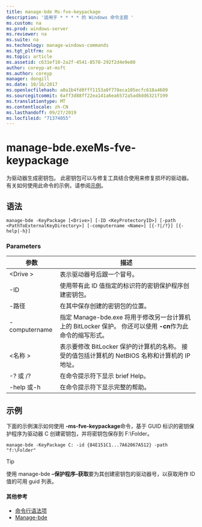 ```yaml
---
title: manage-bde Ms-fve-keypackage
description: '适用于 * * * * 的 Windows 命令主题 '
ms.custom: na
ms.prod: windows-server
ms.reviewer: na
ms.suite: na
ms.technology: manage-windows-commands
ms.tgt_pltfrm: na
ms.topic: article
ms.assetid: c631ef10-2a2f-4541-8578-292f2d4e9e80
author: coreyp-at-msft
ms.author: coreyp
manager: dongill
ms.date: 10/16/2017
ms.openlocfilehash: a0a1b4fd0fff1153a0f778eca105ecfc618a4689
ms.sourcegitcommit: 6aff3d88ff22ea141a6ea6572a5ad8dd6321f199
ms.translationtype: MT
ms.contentlocale: zh-CN
ms.lasthandoff: 09/27/2019
ms.locfileid: "71374055"
---
```

# <a name="manage-bde-keypackage"></a>manage-bde.exeMs-fve-keypackage



为驱动器生成密钥包。 此密钥包可以与修复工具结合使用来修复损坏的驱动器。 有关如何使用此命令的示例，请参阅[示例](#BKMK_Examples)。

## <a name="syntax"></a>语法

```
manage-bde -KeyPackage [<Drive>] [-ID <KeyProtectoryID>] [-path <PathToExternalKeyDirectory>] [-computername <Name>] [{-?|/?}] [{-help|-h}]
```

### <a name="parameters"></a>Parameters

|参数|描述|
|---------|-----------|
|\<Drive >|表示驱动器号后跟一个冒号。|
|-ID|使用带有此 ID 值指定的标识符的密钥保护程序创建密钥包。|
|-路径|在其中保存创建的密钥包的位置。|
|-computername|指定 Manage-bde.exe 将用于修改另一台计算机上的 BitLocker 保护。 你还可以使用 **-cn**作为此命令的缩写形式。|
|\<名称 >|表示要修改 BitLocker 保护的计算机的名称。 接受的值包括计算机的 NetBIOS 名称和计算机的 IP 地址。|
|-? 或 /?|在命令提示符下显示 brief Help。|
|-help 或-h|在命令提示符下显示完整的帮助。|

## <a name="BKMK_Examples"></a>示例

下面的示例演示如何使用 **-ms-fve-keypackage**命令，基于 GUID 标识的密钥保护程序为驱动器 C 创建密钥包，并将密钥包保存到 F:\Folder。
```
manage-bde -KeyPackage C: -id {84E151C1...7A62067A512} -path "f:\Folder"
```

> [!TIP]
> 使用 manage-bde **–保护程序–获取**要为其创建密钥包的驱动器号，以获取用作 ID 值的可用 guid 列表。

#### <a name="additional-references"></a>其他参考

-   [命令行语法项](command-line-syntax-key.md)
-   [Manage-bde](manage-bde.md)